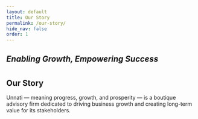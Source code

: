 ```yaml
---
layout: default
title: Our Story
permalink: /our-story/
hide_nav: false
order: 1
---
```


## _Enabling Growth, Empowering Success_

# 

## Our Story
 


Unnati — meaning progress, growth, and prosperity — is a boutique advisory firm dedicated to driving business growth and creating long-term value for its stakeholders.


